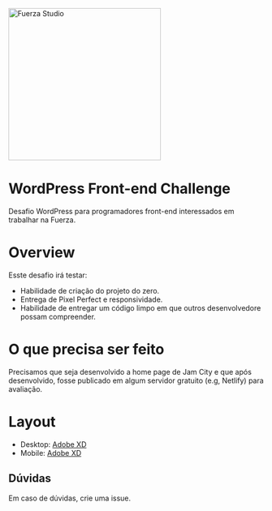 <p>
  <img width="300" alt="Fuerza Studio" src="https://user-images.githubusercontent.com/52936031/117340242-11ecb980-ae77-11eb-86f6-e41d26aa3fbc.png">
</p>

# WordPress Front-end Challenge

Desafio WordPress para programadores front-end interessados em trabalhar na Fuerza.

# Overview
Esste desafio irá testar:

- Habilidade de criação do projeto do zero.
- Entrega de Pixel Perfect e responsividade.
- Habilidade de entregar um código limpo em que outros desenvolvedore possam compreender.

# O que precisa ser feito
Precisamos que seja desenvolvido a home page de Jam City e que após desenvolvido, fosse publicado em algum servidor gratuito (e.g, Netlify) para avaliação.

# Layout
- Desktop: [Adobe XD](https://xd.adobe.com/view/74e773e4-08ee-4a61-8f22-405d0b42bc74-21b4/)
- Mobile: [Adobe XD](https://xd.adobe.com/view/ca020f33-03c7-40a0-9f6d-adaba025ab58-9f51/)

## Dúvidas

Em caso de dúvidas, crie uma issue.
